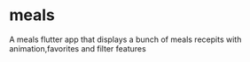 # meals
 A meals flutter app that displays a bunch of meals recepits with animation,favorites and filter features
